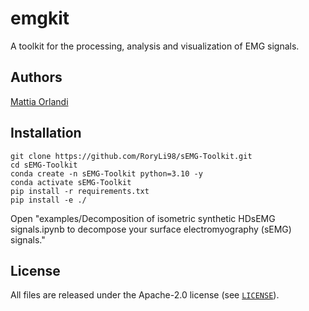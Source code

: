 # emgkit
A toolkit for the processing, analysis and visualization of EMG signals.

## Authors
[Mattia Orlandi](https://www.unibo.it/sitoweb/mattia.orlandi3/en)

## Installation
```
git clone https://github.com/RoryLi98/sEMG-Toolkit.git
cd sEMG-Toolkit
conda create -n sEMG-Toolkit python=3.10 -y
conda activate sEMG-Toolkit
pip install -r requirements.txt
pip install -e ./
```
Open "examples/Decomposition of isometric synthetic HDsEMG signals.ipynb to decompose your surface electromyography (sEMG) signals."


## License
All files are released under the Apache-2.0 license (see [`LICENSE`](https://github.com/pulp-bio/emgkit/blob/main/LICENSE)).
